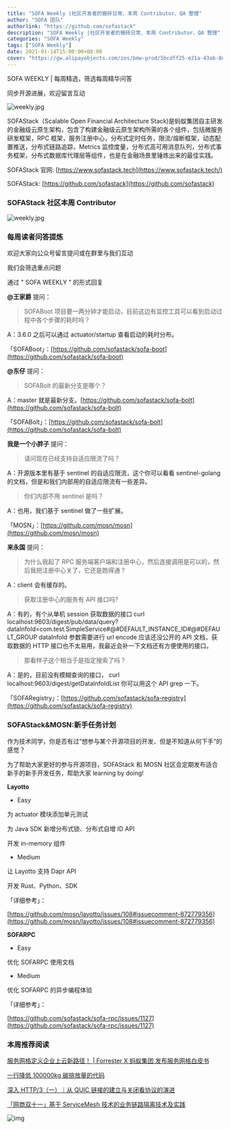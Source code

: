 ```yaml
---
title: "SOFA Weekly |社区开发者的搬砖日常、本周 Contributor、QA 整理"
author: "SOFA 团队"
authorlink: "https://github.com/sofastack"
description: "SOFA Weekly |社区开发者的搬砖日常、本周 Contributor、QA 整理"
categories: "SOFA Weekly"
tags: ["SOFA Weekly"]
date: 2021-01-14T15:00:00+08:00
cover: "https://gw.alipayobjects.com/zos/bmw-prod/5bcdff25-e21a-43ab-8e34-04305cd379ae.webp"
---
```


SOFA WEEKLY | 每周精选，筛选每周精华问答

同步开源进展，欢迎留言互动

![weekly.jpg](https://gw.alipayobjects.com/zos/bmw-prod/5bcdff25-e21a-43ab-8e34-04305cd379ae.webp)

SOFAStack（Scalable Open Financial Architecture Stack)是蚂蚁集团自主研发的金融级云原生架构，包含了构建金融级云原生架构所需的各个组件，包括微服务研发框架，RPC 框架，服务注册中心，分布式定时任务，限流/熔断框架，动态配置推送，分布式链路追踪，Metrics 监控度量，分布式高可用消息队列，分布式事务框架，分布式数据库代理层等组件，也是在金融场景里锤炼出来的最佳实践。

SOFAStack 官网: [https://www.sofastack.tech](https://www.sofastack.tech/)

SOFAStack: [https://github.com/sofastack](https://github.com/sofastack)

### SOFAStack 社区本周 Contributor 

![weekly.jpg](https://gw.alipayobjects.com/mdn/rms_1c90e8/afts/img/A*qJt2Rbr8e-AAAAAAAAAAAAAAARQnAQ)

### 每周读者问答提炼

欢迎大家向公众号留言提问或在群里与我们互动

我们会筛选重点问题

通过 " SOFA WEEKLY " 的形式回复

**@王家爵** 提问：

>SOFABoot 项目要一两分钟才能启动，目前这边有监控工具可以看到启动过程中各个步骤的耗时吗？

A：3.6.0 之后可以通过 actuator/startup 查看启动的耗时分布。

「SOFABoot」：[https://github.com/sofastack/sofa-boot](https://github.com/sofastack/sofa-boot)

**@东仔** 提问：

>SOFABolt 的最新分支是哪个？

A：master 就是最新分支。[https://github.com/sofastack/sofa-bolt](https://github.com/sofastack/sofa-bolt)

「SOFABolt」：[https://github.com/sofastack/sofa-bolt](https://github.com/sofastack/sofa-bolt)

**我是一个小胖子** 提问：

>请问现在已经支持自适应限流了吗？

A：开源版本里有基于 sentinel 的自适应限流，这个你可以看看 sentinel-golang 的文档，但是和我们内部用的自适应限流有一些差异。

>你们内部不用 sentinel 是吗？

A：也用，我们基于 sentinel 做了一些扩展。

「MOSN」：[https://github.com/mosn/mosn](https://github.com/mosn/mosn)

**来永国** 提问：

>为什么我起了 RPC 服务端客户端和注册中心，然后连接调用是可以的，然后我把注册中心关了，它还是跑得通？

A：client 会有缓存的。

>获取注册中心的服务有 API 接口吗?

A：有的，有个从单机 session 获取数据的接口 curl localhost:9603/digest/pub/data/query?dataInfoId=com.test.SimpleService#@#DEFAULT_INSTANCE_ID#@#DEFAULT_GROUP dataInfoId 参数需要进行 url encode 应该还没公开的 API 文档，获取数据的 HTTP 接口也不太易用，我最近会补一下文档还有方便使用的接口。

>那看样子这个相当于是指定搜索了吗？

A：是的，目前没有模糊查询的接口， curl localhost:9603/digest/getDataInfoIdList 你可以用这个 API grep 一下。

「SOFARegistry」：[https://github.com/sofastack/sofa-registry](https://github.com/sofastack/sofa-registry)

### SOFAStack&MOSN:新手任务计划

作为技术同学，你是否有过“想参与某个开源项目的开发、但是不知道从何下手”的感觉？

为了帮助大家更好的参与开源项目，SOFAStack 和 MOSN 社区会定期发布适合新手的新手开发任务，帮助大家 learning by doing!

**Layotto**

- Easy

为 actuator 模块添加单元测试

为 Java SDK 新增分布式锁、分布式自增 ID API

开发 in-memory 组件

- Medium

让 Layotto 支持 Dapr API

开发 Rust、Python、SDK

「详细参考」：

[https://github.com/mosn/layotto/issues/108#issuecomment-872779356](https://github.com/mosn/layotto/issues/108#issuecomment-872779356)

**SOFARPC**

- Easy

优化 SOFARPC 使用文档

- Medium

优化 SOFARPC 的异步编程体验

「详细参考」：

[https://github.com/sofastack/sofa-rpc/issues/1127](https://github.com/sofastack/sofa-rpc/issues/1127)

### 本周推荐阅读  

[服务网格定义企业上云新路径！ | Forrester X 蚂蚁集团 发布服务网格白皮书](https://mp.weixin.qq.com/s?__biz=MzUzMzU5Mjc1Nw==&mid=2247499916&idx=1&sn=f68469b35cdb6d7e33589e724a2ed6c4&chksm=faa32f56cdd4a640cb8deb38b7a3eb046a858fb85485c4152f0302d37017d8cd1aba8f696473&scene=21)

[一行降低 100000kg 碳排放量的代码](https://mp.weixin.qq.com/s?__biz=MzUzMzU5Mjc1Nw==&mid=2247499661&idx=1&sn=7c609883a7fd3b6f738bd0c13b82d8e5&chksm=faa31057cdd49941e00d39e0df6dd2e8c91050c0cb33bad124983cd8d732c6f5f2fc0bbdba49&scene=21)

[深入 HTTP/3（一）｜从 QUIC 链接的建立与关闭看协议的演进](https://mp.weixin.qq.com/s?__biz=MzUzMzU5Mjc1Nw==&mid=2247499565&idx=1&sn=00a26362451ee3bbc8ee82588514eb52&chksm=faa310f7cdd499e15e39f1cfc32644cb175340f26148cab50ca90f973e786c5ef4d8cb025580&scene=21)

[「网商双十一」基于 ServiceMesh 技术的业务链路隔离技术及实践](https://mp.weixin.qq.com/s?__biz=MzUzMzU5Mjc1Nw==&mid=2247499337&idx=1&sn=a0f3965f5989858c7e50763e696c9c53&chksm=faa31193cdd49885045adfce40c76e7cde9b689203845f2f674c24f379c246868d272c8adcbd&scene=21t)

![img](https://gw.alipayobjects.com/zos/bmw-prod/75d7bde6-1f48-4f28-80a4-215f8ec811bd.webp)
